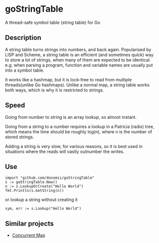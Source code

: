 # goStringTable
A thread-safe symbol table (string table) for Go

## Description

A string table turns strings into numbers, and back again.  Popularised by LISP and Scheme, a string table is an efficient (and sometimes quick) way to store a lot of strings, when many of them are expected to be identical.  e.g. when parsing a program, function and variable names are usually put into a symbol table.

It works like a hashmap, but it is lock-free to read from multiple threads(unlike Go hashmaps).  Unlike a normal map, a string table works both ways, which is why it is restricted to strings.

## Speed

Going from number to string is an array lookup, so almost instant.

Going from a string to a number requires a lookup in a Patricia (radix) tree, which means the time should be roughly log(n), where n is the number of stored strings.

Adding a string is very slow, for various reasons, so it is best used in situations where the reads will vastly outnumber the writes.  

## Use

    import "github.com/donomii/goStringTable"
    s := goStringTable.New()
    n := s.LookupOrCreate("Hello World")
    fmt.Println(s.GetString(n))

or lookup a string without creating it

    sym, err := s.Lookup("Hello World")

## Similar projects

* [Concurrent Map](https://github.com/streamrail/concurrent-map)
